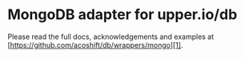 # MongoDB adapter for upper.io/db

Please read the full docs, acknowledgements and examples at
[https://github.com/acoshift/db/wrappers/mongo][1].

[1]: https://github.com/acoshift/db/wrappers/mongo
